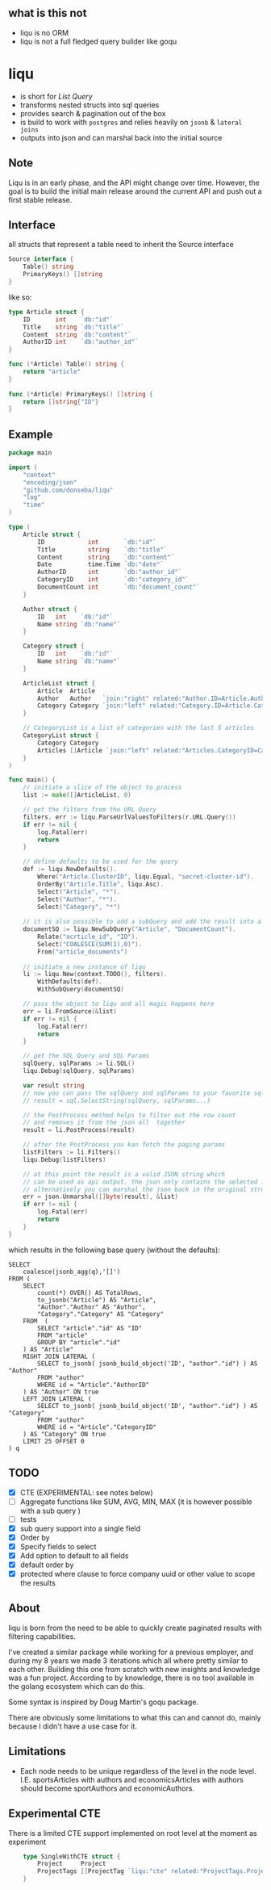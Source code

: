 ## what is this not 
- liqu is no ORM
- liqu is not a full fledged query builder like goqu

# liqu

- is short for *List Query*
- transforms nested structs into sql queries
- provides search & pagination out of the box
- is build to work with `postgres` and relies heavily on `jsonb` & `lateral joins`
- outputs into json and can marshal back into the initial source

## Note 
Liqu is in an early phase, and the API might change over time.
However, the goal is to build the initial main release around the current API and push out a first stable release.



## Interface

all structs that represent a table need to inherit the Source interface

```go
Source interface {  
    Table() string  
    PrimaryKeys() []string  
}
```

like so:

```go
type Article struct {  
    ID       int    `db:"id"`  
    Title    string `db:"title"`  
    Content  string `db:"content"`  
    AuthorID int    `db:"author_id"`  
}

func (*Article) Table() string {  
    return "article"
}  
  
func (*Article) PrimaryKeys() []string {  
    return []string{"ID"}
}
```

## Example

```go
package main

import (
	"context"
	"encoding/json"
	"github.com/donseba/liqu"
	"log"
	"time"
)

type (
	Article struct {
		ID            int       `db:"id"`
		Title         string    `db:"title"`
		Content       string    `db:"content"`
		Date          time.Time `db:"date"`
		AuthorID      int       `db:"author_id"`
		CategoryID    int       `db:"category_id"`
		DocumentCount int       `db:"document_count"`
	}

	Author struct {
		ID   int    `db:"id"`
		Name string `db:"name"`
	}

	Category struct {
		ID   int    `db:"id"`
		Name string `db:"name"`
	}

	ArticleList struct {
		Article  Article
		Author   Author   `join:"right" related:"Author.ID=Article.AuthorID"`
		Category Category `join:"left" related:"Category.ID=Article.CategoryID"`
	}

	// CategoryList is a list of categories with the last 5 articles
	CategoryList struct {
		Category Category
		Articles []Article `join:"left" related:"Articles.CategoryID=Category.ID" limit:"5" offset:"0" order:"Date|DESC"`
	}
)

func main() {
	// initiate a slice of the object to process
	list := make([]ArticleList, 0)

	// get the filters from the URL Query 
	filters, err := liqu.ParseUrlValuesToFilters(r.URL.Query())
	if err != nil {
		log.Fatal(err)
		return
	}

	// define defaults to be used for the query
	def := liqu.NewDefaults().
		Where("Article.ClusterID", liqu.Equal, "secret-cluster-id").
		OrderBy("Article.Title", liqu.Asc).
		Select("Article", "*").
		Select("Author", "*").
		Select("Category", "*")
	
	// it is also possible to add a subQuery and add the result into a field. 
	documentSQ := liqu.NewSubQuery("Article", "DocumentCount").
		Relate("acrticle_id", "ID").
		Select("COALESCE(SUM(1),0)").
		From("article_documents")
	
	// initiate a new instance of liqu 
	li := liqu.New(context.TODO(), filters).
		WithDefaults(def).
		WithSubQuery(documentSQ)

	// pass the object to liqu and all magic happens here
	err = li.FromSource(&list)
	if err != nil {
		log.Fatal(err)
		return
	}

	// get the SQL Query and SQL Params
	sqlQuery, sqlParams := li.SQL()
	liqu.Debug(sqlQuery, sqlParams)

	var result string
	// now you can pass the sqlQuery and sqlParams to your favorite sql executor.
	// result = sql.SelectString(sqlQuery, sqlParams...)

	// the PostProcess method helps to filter out the row count 
	// and removes it from the json all  together
	result = li.PostProcess(result)

	// after the PostProcess you kan fetch the paging params
	listFilters := li.Filters()
	liqu.Debug(listFilters)

	// at this point the result is a valid JSON string which 
	// can be used as api output. the json only contains the selected fields. 
	// alternatively you can marshal the json back in the original struct.
	err = json.Unmarshal([]byte(result), &list)
	if err != nil {
		log.Fatal(err)
		return
	}
}
```

which results in the following base query (without the defaults):

```postgresql
SELECT
    coalesce(jsonb_agg(q),'[]')
FROM (
    SELECT
        count(*) OVER() AS TotalRows,
        to_jsonb("Article") AS "Article",
        "Author"."Author" AS "Author",
        "Category"."Category" AS "Category"
    FROM  (
        SELECT "article"."id" AS "ID"
        FROM "article"
        GROUP BY "article"."id"
    ) AS "Article"
    RIGHT JOIN LATERAL (
        SELECT to_jsonb( jsonb_build_object('ID', "author"."id") ) AS "Author"
        FROM "author"
        WHERE id = "Article"."AuthorID"
    ) AS "Author" ON true
    LEFT JOIN LATERAL (
        SELECT to_jsonb( jsonb_build_object('ID', "author"."id") ) AS "Category"
        FROM "author"
        WHERE id = "Article"."CategoryID"
    ) AS "Category" ON true
    LIMIT 25 OFFSET 0
) q

```

## TODO

- [x]  CTE (EXPERIMENTAL: see notes below)
- [ ]  Aggregate functions like SUM, AVG, MIN, MAX (it is however possible with a sub query )
- [ ]  tests
- [x]  sub query support into a single field
- [x]  Order by
- [x]  Specify fields to select
- [x]  Add option to default to all fields
- [x]  default order by
- [x]  protected where clause to force company uuid or other value to scope the results

## About 
liqu is born from the need to be able to quickly create paginated results with filtering capabilities.

I've created a similar package while working for a previous employer,
and during my 8 years we made 3 iterations which all where pretty similar to each other.
Building this one from scratch with new insights and knowledge was a fun project.
According to by knowledge, there is no tool available in the golang ecosystem which can do this.

Some syntax is inspired by Doug Martin's goqu package. 

There are obviously some limitations to what this can and cannot do, mainly because I didn't have a use case for it. 

## Limitations 
- Each node needs to be unique regardless of the level in the node level. I.E. sportsArticles with authors and economicsArticles with authors should become sportAuthors and economicAuthors.

## Experimental CTE 
There is a limited CTE support implemented on root level at the moment as experiment

```go
	type SingleWithCTE struct {
		Project     Project
		ProjectTags []ProjectTag `liqu:"cte" related:"ProjectTags.ProjectID=Project.ID" join:"left"`
	}
```